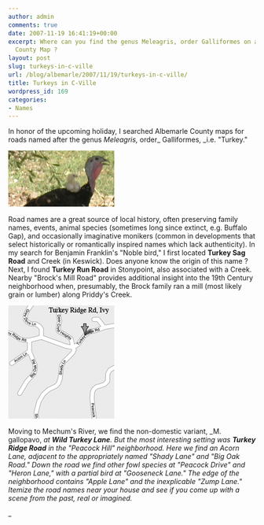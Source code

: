 ```yaml
---
author: admin
comments: true
date: 2007-11-19 16:41:19+00:00
excerpt: Where can you find the genus Meleagris, order Galliformes on an Albemarle
  County Map ?
layout: post
slug: turkeys-in-c-ville
url: /blog/albemarle/2007/11/19/turkeys-in-c-ville/
title: Turkeys in C-Ville
wordpress_id: 169
categories:
- Names
---
```


In honor of the upcoming holiday, I searched Albemarle County maps for roads named after the genus _Meleagris,_ order_ Galliformes, _i.e. "Turkey." 

![eatchicken.jpg](/wp-content/uploads/2007/11/eatchicken.jpg)

Road names are a great source of local history, often preserving family names, events, animal species (sometimes long since extinct, e.g. Buffalo Gap), and occasionally imaginative monikers (common in developments that select historically or romantically inspired names which lack authenticity). In my search for Benjamin Franklin's "Noble bird," I first located **Turkey Sag Road** and Creek (in Keswick). Does anyone know the origin of this name ? Next, I found **Turkey Run Road** in Stonypoint, also associated with a Creek. Nearby "Brock's Mill Road" provides additional insight into the 19th Century neighborhood when, presumably, the Brock family ran a mill (most likely grain or lumber) along Priddy's Creek. 

![turkeyroads.jpg](/wp-content/uploads/2007/11/turkeyroads.jpg)

Moving to Mechum's River, we find the non-domestic variant, _M. gallopavo, _at **Wild Turkey Lane**. But the most interesting setting was **Turkey Ridge Road** in the "Peacock Hill" neighborhood. Here we find an Acorn Lane, adjacent to the appropriately named "Shady Lane" and "Big Oak Road." Down the road we find other fowl species at "Peacock Drive" and "Heron Lane," with a partial bird at "Gooseneck Lane." The edge of the neighborhood contains "Apple Lane" and the inexplicable "Zump Lane." Itemize the road names near your house and see if you come up with a scene from the past, real or imagined._  

_



